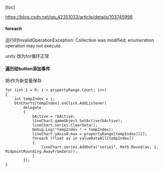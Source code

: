 [toc]



https://blog.csdn.net/qq_42351033/article/details/103745998

#### foreach

运行时InvalidOperationException: Collection was modified; enumeration operation may not execute.

unity 改为for循环正常



#### 遍历给button添加事件

把i作为新变量保存

```
for (int i = 0; i < propertyRange.Count; i++)
{
    int tempIndex = i;
    btnCharts[tempIndex].onClick.AddListener(
        delegate
        {
            bActive = !bActive;
            lineChart.gameObject.SetActive(bActive);
            lineChart.series.ClearData();
            Debug.Log("tempIndex " + tempIndex);
            lineChart.yAxis0.max = propertyRange[tempIndex][2];
            foreach (float av in valueDataAll[tempIndex])
            {
                lineChart.series.AddData("serie1", Math.Round(av, 1, MidpointRounding.AwayFromZero));
            }
        });
}
```
